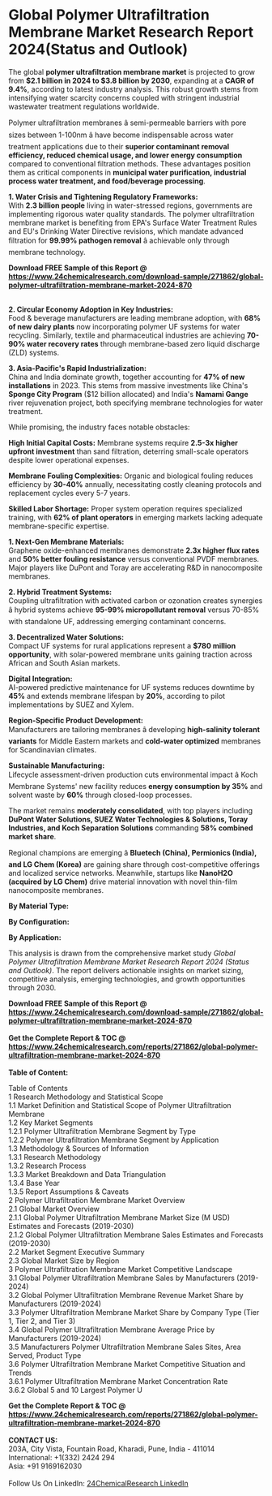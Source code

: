 <h1>Global Polymer Ultrafiltration Membrane Market Research Report 2024(Status and Outlook)</h1><p>The global <strong>polymer ultrafiltration membrane market</strong> is projected to grow from <strong>$2.1 billion in 2024 to $3.8 billion by 2030</strong>, expanding at a <strong>CAGR of 9.4%</strong>, according to latest industry analysis. This robust growth stems from intensifying water scarcity concerns coupled with stringent industrial wastewater treatment regulations worldwide.</p><p>Polymer ultrafiltration membranes â semi-permeable barriers with pore sizes between 1-100nm â have become indispensable across water treatment applications due to their <strong>superior contaminant removal efficiency, reduced chemical usage, and lower energy consumption</strong> compared to conventional filtration methods. These advantages position them as critical components in <strong>municipal water purification, industrial process water treatment, and food/beverage processing</strong>.</p><p><strong>1. Water Crisis and Tightening Regulatory Frameworks:</strong><br>
With <strong>2.3 billion people</strong> living in water-stressed regions, governments are implementing rigorous water quality standards. The polymer ultrafiltration membrane market is benefiting from EPA's Surface Water Treatment Rules and EU's Drinking Water Directive revisions, which mandate advanced filtration for <strong>99.99% pathogen removal</strong> â achievable only through membrane technology.</p><div><b>Download FREE Sample of this Report @ 
            <a href="https://www.24chemicalresearch.com/download-sample/271862/global-polymer-ultrafiltration-membrane-market-2024-870">
            https://www.24chemicalresearch.com/download-sample/271862/global-polymer-ultrafiltration-membrane-market-2024-870</a></b></div><br><p><strong>2. Circular Economy Adoption in Key Industries:</strong><br>
Food &amp; beverage manufacturers are leading membrane adoption, with <strong>68% of new dairy plants</strong> now incorporating polymer UF systems for water recycling. Similarly, textile and pharmaceutical industries are achieving <strong>70-90% water recovery rates</strong> through membrane-based zero liquid discharge (ZLD) systems.</p><p><strong>3. Asia-Pacific's Rapid Industrialization:</strong><br>
China and India dominate growth, together accounting for <strong>47% of new installations</strong> in 2023. This stems from massive investments like China's <strong>Sponge City Program</strong> ($12 billion allocated) and India's <strong>Namami Gange</strong> river rejuvenation project, both specifying membrane technologies for water treatment.</p><p>While promising, the industry faces notable obstacles:</p><p><strong>High Initial Capital Costs:</strong> Membrane systems require <strong>2.5-3x higher upfront investment</strong> than sand filtration, deterring small-scale operators despite lower operational expenses.</p><p><strong>Membrane Fouling Complexities:</strong> Organic and biological fouling reduces efficiency by <strong>30-40%</strong> annually, necessitating costly cleaning protocols and replacement cycles every 5-7 years.</p><p><strong>Skilled Labor Shortage:</strong> Proper system operation requires specialized training, with <strong>62% of plant operators</strong> in emerging markets lacking adequate membrane-specific expertise.</p><p><strong>1. Next-Gen Membrane Materials:</strong><br>
Graphene oxide-enhanced membranes demonstrate <strong>2.3x higher flux rates</strong> and <strong>50% better fouling resistance</strong> versus conventional PVDF membranes. Major players like DuPont and Toray are accelerating R&amp;D in nanocomposite membranes.</p><p><strong>2. Hybrid Treatment Systems:</strong><br>
Coupling ultrafiltration with activated carbon or ozonation creates synergies â hybrid systems achieve <strong>95-99% micropollutant removal</strong> versus 70-85% with standalone UF, addressing emerging contaminant concerns.</p><p><strong>3. Decentralized Water Solutions:</strong><br>
Compact UF systems for rural applications represent a <strong>$780 million opportunity</strong>, with solar-powered membrane units gaining traction across African and South Asian markets.</p><p><strong>Digital Integration:</strong><br>
	AI-powered predictive maintenance for UF systems reduces downtime by <strong>45%</strong> and extends membrane lifespan by <strong>20%</strong>, according to pilot implementations by SUEZ and Xylem.</p><p><strong>Region-Specific Product Development:</strong><br>
	Manufacturers are tailoring membranes â developing <strong>high-salinity tolerant variants</strong> for Middle Eastern markets and <strong>cold-water optimized</strong> membranes for Scandinavian climates.</p><p><strong>Sustainable Manufacturing:</strong><br>
	Lifecycle assessment-driven production cuts environmental impact â Koch Membrane Systems' new facility reduces <strong>energy consumption by 35%</strong> and solvent waste by <strong>60%</strong> through closed-loop processes.</p><p>The market remains <strong>moderately consolidated</strong>, with top players including <strong>DuPont Water Solutions, SUEZ Water Technologies &amp; Solutions, Toray Industries, and Koch Separation Solutions</strong> commanding <strong>58% combined market share</strong>.</p><p>Regional champions are emerging â <strong>Bluetech (China), Permionics (India), and LG Chem (Korea)</strong> are gaining share through cost-competitive offerings and localized service networks. Meanwhile, startups like <strong>NanoH2O (acquired by LG Chem)</strong> drive material innovation with novel thin-film nanocomposite membranes.</p><p><strong>By Material Type:</strong></p><p><strong>By Configuration:</strong></p><p><strong>By Application:</strong></p><p>This analysis is drawn from the comprehensive market study <em>Global Polymer Ultrafiltration Membrane Market Research Report 2024 (Status and Outlook)</em>. The report delivers actionable insights on market sizing, competitive analysis, emerging technologies, and growth opportunities through 2030.</p><div><b>Download FREE Sample of this Report @ 
            <a href="https://www.24chemicalresearch.com/download-sample/271862/global-polymer-ultrafiltration-membrane-market-2024-870">
            https://www.24chemicalresearch.com/download-sample/271862/global-polymer-ultrafiltration-membrane-market-2024-870</a></b></div><br><div><b>Get the Complete Report & TOC @ 
            <a href="https://www.24chemicalresearch.com/reports/271862/global-polymer-ultrafiltration-membrane-market-2024-870">
            https://www.24chemicalresearch.com/reports/271862/global-polymer-ultrafiltration-membrane-market-2024-870</a></b></div><br>
            <b>Table of Content:</b><p>Table of Contents<br />
1 Research Methodology and Statistical Scope<br />
1.1 Market Definition and Statistical Scope of Polymer Ultrafiltration Membrane<br />
1.2 Key Market Segments<br />
1.2.1 Polymer Ultrafiltration Membrane Segment by Type<br />
1.2.2 Polymer Ultrafiltration Membrane Segment by Application<br />
1.3 Methodology & Sources of Information<br />
1.3.1 Research Methodology<br />
1.3.2 Research Process<br />
1.3.3 Market Breakdown and Data Triangulation<br />
1.3.4 Base Year<br />
1.3.5 Report Assumptions & Caveats<br />
2 Polymer Ultrafiltration Membrane Market Overview<br />
2.1 Global Market Overview<br />
2.1.1 Global Polymer Ultrafiltration Membrane Market Size (M USD) Estimates and Forecasts (2019-2030)<br />
2.1.2 Global Polymer Ultrafiltration Membrane Sales Estimates and Forecasts (2019-2030)<br />
2.2 Market Segment Executive Summary<br />
2.3 Global Market Size by Region<br />
3 Polymer Ultrafiltration Membrane Market Competitive Landscape<br />
3.1 Global Polymer Ultrafiltration Membrane Sales by Manufacturers (2019-2024)<br />
3.2 Global Polymer Ultrafiltration Membrane Revenue Market Share by Manufacturers (2019-2024)<br />
3.3 Polymer Ultrafiltration Membrane Market Share by Company Type (Tier 1, Tier 2, and Tier 3)<br />
3.4 Global Polymer Ultrafiltration Membrane Average Price by Manufacturers (2019-2024)<br />
3.5 Manufacturers Polymer Ultrafiltration Membrane Sales Sites, Area Served, Product Type<br />
3.6 Polymer Ultrafiltration Membrane Market Competitive Situation and Trends<br />
3.6.1 Polymer Ultrafiltration Membrane Market Concentration Rate<br />
3.6.2 Global 5 and 10 Largest Polymer U</p><div><b>Get the Complete Report & TOC @ 
            <a href="https://www.24chemicalresearch.com/reports/271862/global-polymer-ultrafiltration-membrane-market-2024-870">
            https://www.24chemicalresearch.com/reports/271862/global-polymer-ultrafiltration-membrane-market-2024-870</a></b></div><br><b>CONTACT US:</b><br>
            203A, City Vista, Fountain Road, Kharadi, Pune, India - 411014<br>
            International: +1(332) 2424 294<br>
            Asia: +91 9169162030 <br><br>
            Follow Us On LinkedIn: <a href="https://www.linkedin.com/company/24chemicalresearch/">24ChemicalResearch LinkedIn</a>